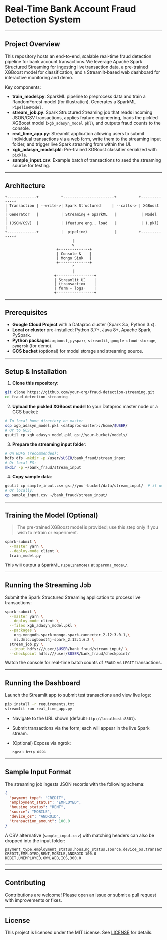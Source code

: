 # Real-Time Bank Account Fraud Detection System


---

## Project Overview

This repository hosts an end-to-end, scalable real-time fraud detection pipeline for bank account transactions. We leverage Apache Spark Structured Streaming for ingesting live transaction data, a pre-trained XGBoost model for classification, and a Streamlit-based web dashboard for interactive monitoring and demo.

Key components:

* **train\_model.py**: SparkML pipeline to preprocess data and train a RandomForest model (for illustration). Generates a SparkML `PipelineModel`.
* **stream\_job.py**: Spark Structured Streaming job that reads incoming JSON/CSV transactions, applies feature engineering, loads the pickled XGBoost model (`xgb_adasyn_model.pkl`), and outputs fraud counts to the console.
* **real\_time\_app.py**: Streamlit application allowing users to submit individual transactions via a web form, write them to the streaming input folder, and trigger live Spark streaming from within the UI.
* **xgb\_adasyn\_model.pkl**: Pre-trained XGBoost classifier serialized with `pickle`.
* **sample\_input.csv**: Example batch of transactions to seed the streaming source for testing.

---

## Architecture

```text
+-------------+          +-----------------------+          +-------------+
| Transaction | --write->| Spark Structured     | --calls-> | XGBoost     |
| Generator   |          | Streaming + SparkML   |           | Model       |
| (JSON/CSV)  |          | (feature eng., load   |           | (.pkl)      |
+-------------+          |  pipeline)            |          +-------------+
                              |                                
                              v                                
                       +--------------+                         
                       | Console &    |                         
                       | Mongo Sink   |                         
                       +--------------+                         
                              ^                                
                              |                                
                      +-----------------+                      
                      | Streamlit UI    |                      
                      | (transaction    |                      
                      | form + logs)    |                      
                      +-----------------+                      
```

---

## Prerequisites

* **Google Cloud Project** with a Dataproc cluster (Spark 3.x, Python 3.x).
* **Local or cluster** pre-installed: Python 3.7+, Java 8+, Apache Spark, PySpark.
* **Python packages**: `xgboost`, `pyspark`, `streamlit`, `google-cloud-storage`, `pyngrok` (for demo).
* **GCS bucket** (optional) for model storage and streaming source.

---

## Setup & Installation

1. **Clone this repository**:

```bash
git clone https://github.com/your-org/fraud-detection-streaming.git
cd fraud-detection-streaming
```

2. **Upload the pickled XGBoost model** to your Dataproc master node or a GCS bucket:

```bash
# To local home directory on master:
scp xgb_adasyn_model.pkl <dataproc-master>:/home/$USER/
# Or to GCS:
gsutil cp xgb_adasyn_model.pkl gs://your-bucket/models/
```

3. **Prepare the streaming input folder**:

```bash
# On HDFS (recommended):
hdfs dfs -mkdir -p /user/$USER/bank_fraud/stream_input
# Or local FS:
mkdir -p ~/bank_fraud/stream_input
```

4. **Copy sample data**:

```bash
gsutil cp sample_input.csv gs://your-bucket/data/stream_input/  # if using GCS
# Or locally:
cp sample_input.csv ~/bank_fraud/stream_input/
```

---

## Training the Model (Optional)

> The pre-trained XGBoost model is provided; use this step only if you wish to retrain or experiment.

```bash
spark-submit \
  --master yarn \
  --deploy-mode client \
  train_model.py
```

This will output a SparkML `PipelineModel` at `sparkml_model/`.

---

## Running the Streaming Job

Submit the Spark Structured Streaming application to process live transactions:

```bash
spark-submit \
  --master yarn \
  --deploy-mode client \
  --files xgb_adasyn_model.pkl \
  --packages \
    org.mongodb.spark:mongo-spark-connector_2.12:3.0.1,\
    ml.dmlc:xgboost4j-spark_2.12:1.6.2 \
  stream_job.py \
  --input hdfs:///user/$USER/bank_fraud/stream_input/ \
  --checkpoint hdfs:///user/$USER/bank_fraud/checkpoint/
```

Watch the console for real-time batch counts of `FRAUD` vs `LEGIT` transactions.

---

## Running the Dashboard

Launch the Streamlit app to submit test transactions and view live logs:

```bash
pip install -r requirements.txt
streamlit run real_time_app.py
```

* Navigate to the URL shown (default `http://localhost:8501`).
* Submit transactions via the form; each will appear in the live Spark stream.
* (Optional) Expose via ngrok:

  ```bash
  ngrok http 8501
  ```

---

## Sample Input Format

The streaming job ingests JSON records with the following schema:

```json
{
  "payment_type": "CREDIT",
  "employment_status": "EMPLOYED",
  "housing_status": "RENT",
  "source": "MOBILE",
  "device_os": "ANDROID",
  "transaction_amount": 100.0
}
```

A CSV alternative (`sample_input.csv`) with matching headers can also be dropped into the input folder:

```
payment_type,employment_status,housing_status,source,device_os,transaction_amount
CREDIT,EMPLOYED,RENT,MOBILE,ANDROID,100.0
DEBIT,UNEMPLOYED,OWN,WEB,IOS,300.0
```

---


---

## Contributing

Contributions are welcome! Please open an issue or submit a pull request with improvements or fixes.

---

## License

This project is licensed under the MIT License. See [LICENSE](LICENSE) for details.
